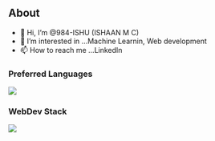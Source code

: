 ## About
- 👋 Hi, I’m @984-ISHU (ISHAAN M C)
- 👀 I’m interested in ...Machine Learnin, Web development 
- 📫 How to reach me ...LinkedIn

<!---
984-ISHU/984-ISHU is a ✨ special ✨ repository because its `README.md` (this file) appears on your GitHub profile.
You can click the Preview link to take a look at your changes.
--->
### Preferred Languages
<img src="https://skillicons.dev/icons?i=python,c,r" />

###  WebDev Stack
<img src="https://skillicons.dev/icons?i=html,css,js,mongodb,express,react,nodejs" />





